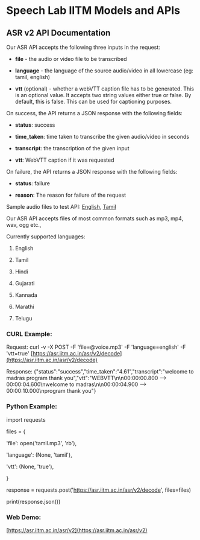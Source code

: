 # Speech Lab IITM Models and APIs
## ASR v2 API Documentation

Our ASR API accepts the following three inputs in the request:

-   **file** - the audio or video file to be transcribed
    
-   **language** - the language of the source audio/video in all lowercase (eg: tamil, english)
    
-   **vtt** (optional) - whether a webVTT caption file has to be generated. This is an optional value. It accepts two string values either true or false. By default, this is false. This can be used for captioning purposes.
    

  

On success, the API returns a JSON response with the following fields:

-   **status**: success
    
-   **time_taken**: time taken to transcribe the given audio/video in seconds
    
-   **transcript**: the transcription of the given input
    
-   **vtt**: WebVTT caption if it was requested
    

  

On failure, the API returns a JSON response with the following fields:

-   **status**: failure
    
-   **reason**: The reason for failure of the request
    

  

Sample audio files to test API: [English](https://drive.google.com/file/d/1ucJCfKfKr00_09H8_FmW57xFYHYPzC2h/view?usp=share_link), [Tamil](https://drive.google.com/file/d/19tgIL2YeZ-vU9eABePeBL_O1f1jWp2Sv/view?usp=share_link)

  

Our ASR API accepts files of most common formats such as mp3, mp4, wav, ogg etc.,

Currently supported languages:

1.  English
    
2.  Tamil
    
3.  Hindi
    
4.  Gujarati
    
5.  Kannada
    
6.  Marathi
    
7.  Telugu
    

### CURL Example:

Request: curl -v -X POST -F 'file=@voice.mp3' -F 'language=english' -F 'vtt=true' [https://asr.iitm.ac.in/asr/v2/decode](https://asr.iitm.ac.in/asr/v2/decode)

Response: {"status":"success","time_taken":"4.61","transcript":"welcome to madras program thank you","vtt":"WEBVTT\n\n00:00:00.800 --> 00:00:04.600\nwelcome to madras\n\n00:00:04.900 --> 00:00:10.000\nprogram thank you"}

  

### Python Example:

import requests

  

files = {

'file': open('tamil.mp3', 'rb'),

'language': (None, 'tamil'),

'vtt': (None, 'true'),

}

response = requests.post('https://asr.iitm.ac.in/asr/v2/decode', files=files)

print(response.json())

  

### Web Demo:

[https://asr.iitm.ac.in/asr/v2](https://asr.iitm.ac.in/asr/v2)
